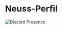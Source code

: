 # Neuss-Perfil

[![Discord Presence](https://lanyard.cnrad.dev/api/744035326049386518)](https://discord.com/users/744035326049386518)
